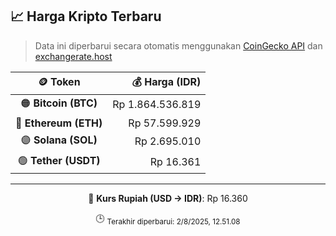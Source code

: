 

<!-- HARGA_KRIPTO -->
## 📈 Harga Kripto Terbaru

> Data ini diperbarui secara otomatis menggunakan [CoinGecko API](https://www.coingecko.com/) dan [exchangerate.host](https://exchangerate.host/)

<div align="center">

| 🪙 Token | 💰 Harga (IDR) |
|:------:|---------------:|
| 🟠 **Bitcoin (BTC)**   | Rp 1.864.536.819 |
| 🔵 **Ethereum (ETH)**  | Rp 57.599.929 |
| 🟣 **Solana (SOL)**    | Rp 2.695.010 |
| 🟢 **Tether (USDT)**   | Rp 16.361 |

---

💱 **Kurs Rupiah (USD → IDR)**: Rp 16.360

🕒 <sub>Terakhir diperbarui: 2/8/2025, 12.51.08</sub>

</div>
<!-- /HARGA_KRIPTO -->